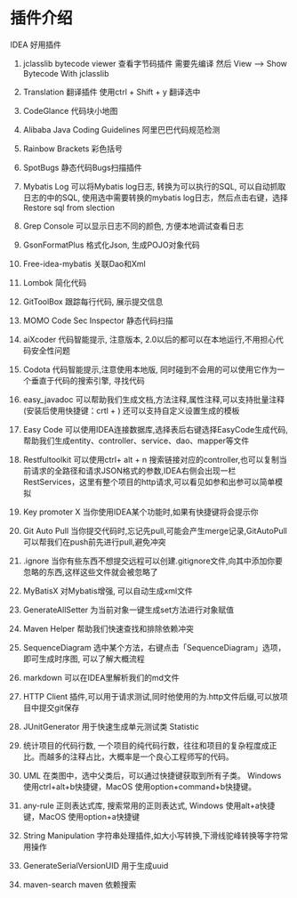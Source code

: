 # 插件介绍
IDEA 好用插件
1. jclasslib bytecode viewer  查看字节码插件   需要先编译  然后 View --> Show Bytecode With jclasslib

2. Translation 翻译插件 使用ctrl + Shift + y 翻译选中

3. CodeGlance 代码块小地图

4. Alibaba Java Coding Guidelines 阿里巴巴代码规范检测

5. Rainbow Brackets 彩色括号

6. SpotBugs 静态代码Bugs扫描插件

7. Mybatis Log 可以将Mybatis log日志, 转换为可以执行的SQL, 可以自动抓取日志的中的SQL, 使用选中需要转换的mybatis log日志，然后点击右键，选择Restore sql from slection

8. Grep Console 可以显示日志不同的颜色, 方便本地调试查看日志

9. GsonFormatPlus 格式化Json, 生成POJO对象代码

10. Free-idea-mybatis 关联Dao和Xml

11. Lombok 简化代码

12. GitToolBox 跟踪每行代码, 展示提交信息

13. MOMO Code Sec Inspector 静态代码扫描

14. aiXcoder 代码智能提示, 注意版本, 2.0以后的都可以在本地运行,不用担心代码安全性问题

15. Codota 代码智能提示,注意使用本地版, 同时碰到不会用的可以使用它作为一个垂直于代码的搜索引擎, 寻找代码

16. easy_javadoc 可以帮助我们生成文档,方法注释,属性注释,可以支持批量注释 (安装后使用快捷键：crtl + \) 还可以支持自定义设置生成的模板

17. Easy Code 可以使用IDEA连接数据库,选择表后右键选择EasyCode生成代码,帮助我们生成entity、controller、service、dao、mapper等文件

18. Restfultoolkit  可以使用ctrl+ alt + n 搜索链接对应的controller,也可以复制当前请求的全路径和请求JSON格式的参数,IDEA右侧会出现一栏RestServices，这里有整个项目的http请求,可以看见如参和出参可以简单模拟

19. Key promoter X 当你使用IDEA某个功能时,如果有快捷键将会提示你

20. Git Auto Pull 当你提交代码时,忘记先pull,可能会产生merge记录,GitAutoPull可以帮我们在push前先进行pull,避免冲突

21. .ignore 当你有些东西不想提交远程可以创建.gitignore文件,向其中添加你要忽略的东西,这样这些文件就会被忽略了

22. MyBatisX 对Mybatis增强, 可以自动生成xml文件

23. GenerateAllSetter  为当前对象一键生成set方法进行对象赋值

24. Maven Helper  帮助我们快速查找和排除依赖冲突

25. SequenceDiagram  选中某个方法，右键点击「SequenceDiagram」选项，即可生成时序图, 可以了解大概流程

26. markdown  可以在IDEA里解析我们的md文件

27. HTTP Client 插件,可以用于请求测试,同时他使用的为.http文件后缀,可以放项目中提交git保存

28. JUnitGenerator 用于快速生成单元测试类
    Statistic
29.  统计项目的代码行数, 一个项目的纯代码行数，往往和项目的复杂程度成正比。而越多的注释占比，大概率是一个良心工程师写的代码。

30. UML 在类图中，选中父类后，可以通过快捷键获取到所有子类。 Windows 使用ctrl+alt+b快捷键，MacOS 使用option+command+b快捷键。

31. any-rule 正则表达式库, 搜索常用的正则表达式, Windows 使用alt+a快捷键，MacOS 使用option+a快捷键

32. String Manipulation 字符串处理插件,如大小写转换,下滑线驼峰转换等字符常用操作

33. GenerateSerialVersionUID 用于生成uuid

34. maven-search  maven 依赖搜索

